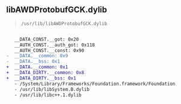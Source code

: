 ## libAWDProtobufGCK.dylib

> `/usr/lib/libAWDProtobufGCK.dylib`

```diff

   __DATA_CONST.__got: 0x20
   __AUTH_CONST.__auth_got: 0x118
   __AUTH_CONST.__const: 0x90
-  __DATA.__common: 0x9
-  __DATA.__bss: 0x1
+  __DATA.__common: 0x1
+  __DATA_DIRTY.__common: 0x8
+  __DATA_DIRTY.__bss: 0x1
   - /System/Library/Frameworks/Foundation.framework/Foundation
   - /usr/lib/libSystem.B.dylib
   - /usr/lib/libc++.1.dylib

```
